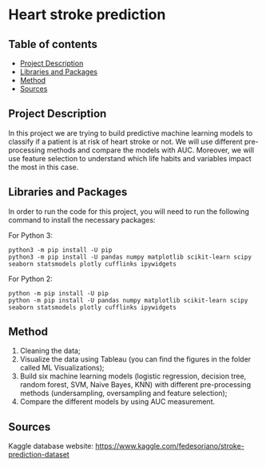 # Heart stroke prediction

## Table of contents
* [Project Description](#project-description)
* [Libraries and Packages](#libraries-and-packages)
* [Method](#method)
* [Sources](#sources)

<a name="project-description"></a>
## Project Description
In this project we are trying to build predictive machine learning models to classify if a patient is at risk of heart stroke or not. We will use different pre-processing methods and compare the models with AUC.
Moreover, we will use feature selection to understand which life habits and variables impact the most in this case.

<a name="libraries-and-packages"></a>
## Libraries and Packages
In order to run the code for this project, you will need to run the following command to install the necessary packages:

For Python 3:
```
python3 -m pip install -U pip
python3 -m pip install -U pandas numpy matplotlib scikit-learn scipy seaborn statsmodels plotly cufflinks ipywidgets
```

For Python 2:
```
python -m pip install -U pip
python -m pip install -U pandas numpy matplotlib scikit-learn scipy seaborn statsmodels plotly cufflinks ipywidgets
```

<a name="method"></a>
## Method
1. Cleaning the data;
2. Visualize the data using Tableau (you can find the figures in the folder called ML Visualizations);
3. Build six machine learning models (logistic regression, decision tree, random forest, SVM, Naive Bayes, KNN) with different pre-processing methods (undersampling, oversampling and feature selection);
4. Compare the different models by using AUC measurement.

<a name="sources"></a>
## Sources
Kaggle database website:
https://www.kaggle.com/fedesoriano/stroke-prediction-dataset
